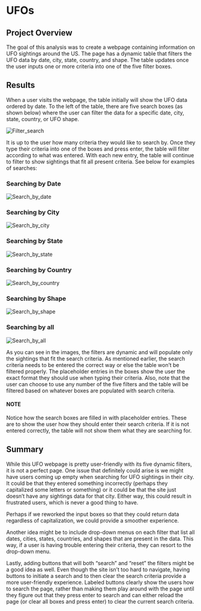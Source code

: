 # UFOs
## Project Overview 

The goal of this analysis was to create a webpage containing information on UFO sightings around the US. The page has a dynamic table that filters the UFO data by date, city, state, country, and shape. The table updates once the user inputs one or more criteria into one of the five filter boxes.  

 

## Results 

When a user visits the webpage, the table initially will show the UFO data ordered by date. To the left of the table, there are five search boxes (as shown below) where the user can filter the data for a specific date, city, state, country, or UFO shape. 

 ![Filter_search](https://user-images.githubusercontent.com/94764735/157143261-6ae0d101-3b21-41d2-80bd-6f9f73c77c0c.png)

It is up to the user how many criteria they would like to search by. Once they type their criteria into one of the boxes and press enter, the table will filter according to what was entered. With each new entry, the table will continue to filter to show sightings that fit all present criteria. See below for examples of searches: 

### Searching by Date 
 
![Search_by_date](https://user-images.githubusercontent.com/94764735/157143288-64df6858-44a7-42b5-a1ab-96c15fefa172.png)

### Searching by City 

![Search_by_city](https://user-images.githubusercontent.com/94764735/157143314-d82c346e-a5a0-49f9-bdc8-88eb078c7164.png)

### Searching by State 

![Search_by_state](https://user-images.githubusercontent.com/94764735/157143335-d7d66725-dfd8-4a32-b0cb-ac8be1d62e2e.png)

### Searching by Country 

![Search_by_country](https://user-images.githubusercontent.com/94764735/157143352-f6c63888-8b8f-4f27-9a9f-e9a58a4b90c3.png)

### Searching by Shape 

![Search_by_shape](https://user-images.githubusercontent.com/94764735/157143370-745a631c-47a6-401a-b517-9bb3ef1c68d7.png)

### Searching by all  

![Search_by_all](https://user-images.githubusercontent.com/94764735/157143414-cee71c4b-78a0-4c70-b067-1fd4a575381f.png)

As you can see in the images, the filters are dynamic and will populate only the sightings that fit the search criteria. As mentioned earlier, the search criteria needs to be entered the correct way or else the table won’t be filtered properly. The placeholder entries in the boxes show the user the exact format they should use when typing their criteria. Also, note that the user can choose to use any number of the five filters and the table will be filtered based on whatever boxes are populated with search criteria.   

#### NOTE 

Notice how the search boxes are filled in with placeholder entries. These are to show the user how they should enter their search criteria. If it is not entered correctly, the table will not show them what they are searching for. 

## Summary 

While this UFO webpage is pretty user-friendly with its five dynamic filters, it is not a perfect page. One issue that definitely could arise is we might have users coming up empty when searching for UFO sightings in their city. It could be that they entered something incorrectly (perhaps they capitalized some letters or something) or it could be that the site just doesn’t have any sightings data for that city. Either way, this could result in frustrated users, which is never a good thing to have.  

Perhaps if we reworked the input boxes so that they could return data regardless of capitalization, we could provide a smoother experience.  

Another idea might be to include drop-down menus on each filter that list all dates, cities, states, countries, and shapes that are present in the data. This way, if a user is having trouble entering their criteria, they can resort to the drop-down menu.  

Lastly, adding buttons that will both “search” and “reset” the filters might be a good idea as well. Even though the site isn’t too hard to navigate, having buttons to initiate a search and to then clear the search criteria provide a more user-friendly experience. Labeled buttons clearly show the users how to search the page, rather than making them play around with the page until they figure out that they press enter to search and can either reload the page (or clear all boxes and press enter) to clear the current search criteria. 
